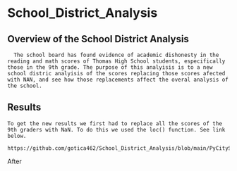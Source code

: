 # School_District_Analysis

## Overview of the School District Analysis

      The school board has found evidence of academic dishonesty in the reading and math scores of Thomas High School students, especifically those in the 9th grade. The purpose of this analyisis is to a new school distric analyisis of the scores replacing those scores afected with NAN, and see how those replacements affect the overal analysis of the school. 
      
## Results 

    To get the new results we first had to replace all the scores of the 9th graders with NaN. To do this we used the loc() function. See link below.
    
    https://github.com/gotica462/School_District_Analysis/blob/main/PyCitySchools_Challenge.ipynb

After 
